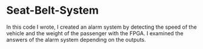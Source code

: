 # Seat-Belt-System
In this code I wrote, I created an alarm system by detecting the speed of the vehicle and the weight of the passenger with the FPGA. I examined the answers of the alarm system depending on the outputs.
